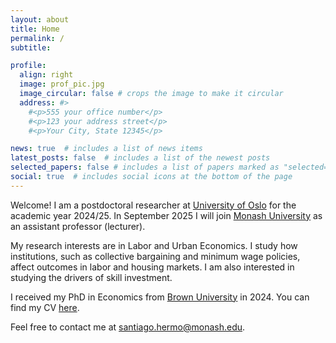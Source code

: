 ```yaml
---
layout: about
title: Home
permalink: /
subtitle: 

profile:
  align: right
  image: prof_pic.jpg
  image_circular: false # crops the image to make it circular
  address: #>
    #<p>555 your office number</p>
    #<p>123 your address street</p>
    #<p>Your City, State 12345</p>

news: true  # includes a list of news items
latest_posts: false  # includes a list of the newest posts
selected_papers: false # includes a list of papers marked as "selected={true}"
social: true  # includes social icons at the bottom of the page
---
```


Welcome! 
I am a postdoctoral researcher at [University of Oslo](https://www.sv.uio.no/econ/english/)
for the academic year 2024/25.
In September 2025 I will join [Monash University](https://www.monash.edu/business/economics) as 
an assistant professor (lecturer).

My research interests are in Labor and Urban Economics.
I study how institutions, such as collective bargaining and minimum wage policies, 
affect outcomes in labor and housing markets.
I am also interested in studying the drivers of skill investment.

I received my PhD in Economics from [Brown University](https://economics.brown.edu/) in 2024.
You can find my CV 
<a href="assets/pdf/cv.pdf" target="_blank">here</a>.

Feel free to contact me at [santiago.hermo@monash.edu](mailto:santiago.hermo@monash.edu).
